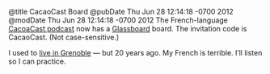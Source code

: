 @title CacaoCast Board
@pubDate Thu Jun 28 12:14:18 -0700 2012
@modDate Thu Jun 28 12:14:18 -0700 2012
The French-language <a href="http://itunes.apple.com/us/podcast/cacaocast/id305272104">CacoaCast podcast</a> now has a <a href="http://glassboard.com/">Glassboard</a> board. The invitation code is CacaoCast. (Not case-sensitive.)

I used to <a href="http://goo.gl/maps/oLKX">live in Grenoble</a> — but 20 years ago. My French is terrible. I’ll listen so I can practice.
